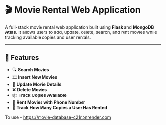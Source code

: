 # 🎬 Movie Rental Web Application

A full-stack movie rental web application built using **Flask** and **MongoDB Atlas**. It allows users to add, update, delete, search, and rent movies while tracking available copies and user rentals.

---

## 📌 Features

- 🔍 **Search Movies**  
- 🎞️ **Insert New Movies**
- 🔄 **Update Movie Details**
- ❌ **Delete Movies**
- 📦 **Track Copies Available**
- 📱 **Rent Movies with Phone Number**
- 🧾 **Track How Many Copies a User Has Rented**


To use - https://movie-database-c21r.onrender.com
